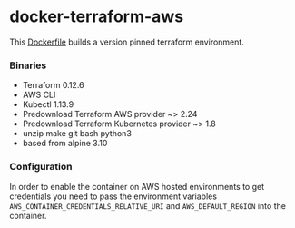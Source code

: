 # docker-terraform-aws

This [Dockerfile](Dockerfile) builds a version pinned terraform environment. 

### Binaries

- Terraform 0.12.6  
- AWS CLI   
- Kubectl 1.13.9  
- Predownload Terraform AWS provider ~> 2.24  
- Predownload Terraform Kubernetes provider ~> 1.8  
- unzip make git bash python3
- based from alpine 3.10

### Configuration

In order to enable the container on AWS hosted environments to get credentials you need to pass the environment variables `AWS_CONTAINER_CREDENTIALS_RELATIVE_URI` and `AWS_DEFAULT_REGION` into the container.